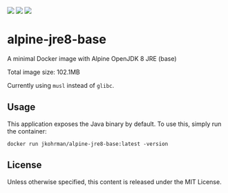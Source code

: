 [![](https://circleci.com/gh/jkohrman/alpine-jre8-base.svg?style=shield&circle-token=08c3f3fa3ed526e051d7e4800d1531baf8e702a4)](https://circleci.com/gh/jkohrman/alpine-jre8-base "View the current build status") [![](https://images.microbadger.com/badges/version/jkohrman/alpine-jre8-base.svg)](http://microbadger.com/images/jkohrman/alpine-jre8-base "") [![](https://images.microbadger.com/badges/image/jkohrman/alpine-jre8-base.svg)](http://microbadger.com/images/jkohrman/alpine-jre8-base "")

# alpine-jre8-base  
A minimal Docker image with Alpine OpenJDK 8 JRE (base)  

Total image size: 102.1MB  

Currently using `musl` instead of `glibc`.  

## Usage  

This application exposes the Java binary by default.  To use this, simply run the container:  

```
docker run jkohrman/alpine-jre8-base:latest -version  
```  

## License  

Unless otherwise specified, this content is released under the MIT License.  
